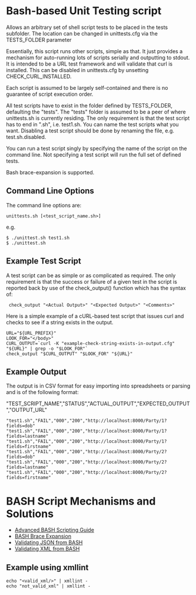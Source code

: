 # Bash-based Unit Testing script

Allows an arbitrary set of shell script tests to be placed in the tests subfolder. The location can be changed in unittests.cfg via the TESTS_FOLDER
parameter

Essentially, this script runs other scripts, simple as that. It just provides a mechanism for auto-running lots of scripts serially and outputting to stdout.
It is intended to be a URL test framework and will validate that curl is installed. This can be disabled in unittests.cfg by unsetting CHECK_CURL_INSTALLED.

Each script is assumed to be largely self-contained and there is no guarantee of script execution order.

All test scripts have to exist in the folder defined by TESTS_FOLDER, defaulting the "tests". The "tests" folder is assumed to be a peer of where unittests.sh is currently residing. The only requirement is that the test script has to end in ".sh", i.e. test1.sh. You can name the test scripts what you want. Disabling a test script should be done by renaming the file, e.g. test.sh.disabled.

You can run a test script singly by specifying the name of the script on the command line. Not specifying a test script will run the full set of defined tests.

Bash brace-expansion is supported.

## Command Line Options

The command line options are:
```
unittests.sh [<test_script_name.sh>]
```
e.g.

```
$ ./unittest.sh test1.sh
$ ./unittest.sh
```

## Example Test Script

A test script can be as simple or as complicated as required. The only requirement is that the success or failure of a given test
in the script is reported back by use of the check_output() function which has the syntax of:
```
 check_output "<Actual Output>" "<Expected Output>" "<Comments>"
```

Here is a simple example of a cURL-based test script that issues curl and checks to see if a string exists in the output.
```
URL="${URL_PREFIX}"
LOOK_FOR="</body>"
CURL_OUTPUT=`curl -K "example-check-string-exists-in-output.cfg" "${URL}" | grep -o "$LOOK_FOR"`
check_output "$CURL_OUTPUT" "$LOOK_FOR" "${URL}"
```

## Example Output

The output is in CSV format for easy importing into spreadsheets or parsing and is of the following format:

"TEST_SCRIPT_NAME","STATUS","ACTUAL_OUTPUT","EXPECTED_OUTPUT","OUTPUT_URL"

```
"test1.sh","FAIL","000","200","http://localhost:8000/Party/1?fields=dob"
"test1.sh","FAIL","000","200","http://localhost:8000/Party/1?fields=lastname"
"test1.sh","FAIL","000","200","http://localhost:8000/Party/1?fields=firstname"
"test1.sh","FAIL","000","200","http://localhost:8000/Party/2?fields=dob"
"test1.sh","FAIL","000","200","http://localhost:8000/Party/2?fields=lastname"
"test1.sh","FAIL","000","200","http://localhost:8000/Party/2?fields=firstname"
```

# BASH Script Mechanisms and Solutions

* [Advanced BASH Scripting Guide](http://www.tldp.org/LDP/abs/html)
* [BASH Brace Expansion](http://wiki.bash-hackers.org/syntax/expansion/brace)
* [Validating JSON from BASH](http://xmodulo.com/validate-json-command-line-linux.html)
* [Validating XML from BASH](https://linux.die.net/man/1/xmllint)

## Example using xmllint

```
echo "<valid_xml/>" | xmllint -
echo "not_valid_xml" | xmllint -
```
